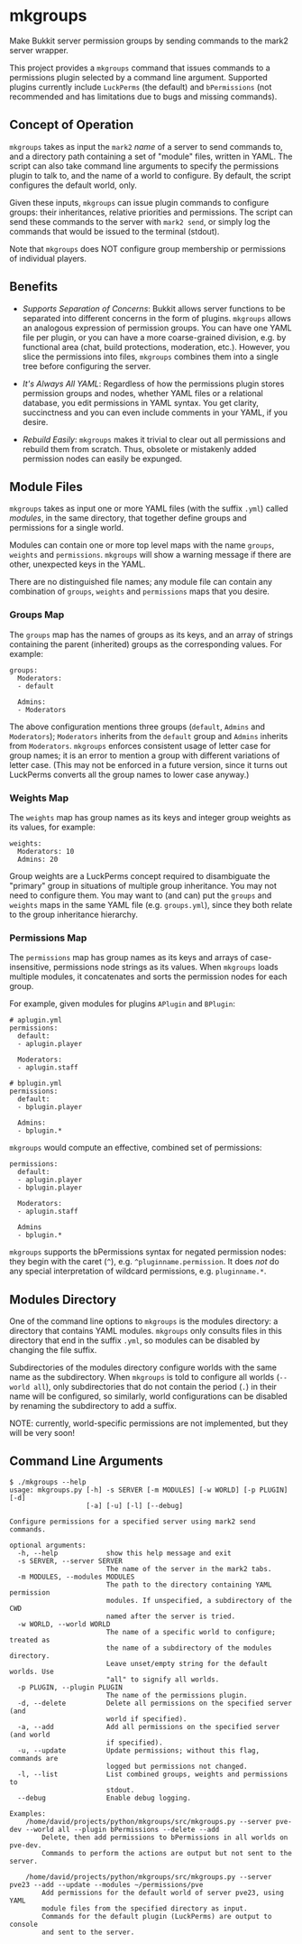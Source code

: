 mkgroups
========

Make Bukkit server permission groups by sending commands to the mark2 server wrapper.

This project provides a `mkgroups` command that issues commands to a permissions
plugin selected by a command line argument. Supported plugins currently include
`LuckPerms` (the default) and `bPermissions` (not recommended and has limitations
due to bugs and missing commands).


Concept of Operation
--------------------

`mkgroups` takes as input the `mark2` _name_ of a server to send commands to,
and a directory path containing a set of "module" files, written in YAML.
The script can also take command line arguments to specify the permissions
plugin to talk to, and the name of a world to configure. By default, the script
configures the default world, only.

Given these inputs, `mkgroups` can issue plugin commands to configure groups:
their inheritances, relative priorities and permissions. The script can send
these commands to the server with `mark2 send`, or simply log the commands that
would be issued to the terminal (stdout).

Note that `mkgroups` does NOT configure group membership or permissions of 
individual players.


Benefits
--------

 * _Supports Separation of Concerns_: Bukkit allows server functions to be
   separated into different concerns in the form of plugins. `mkgroups` allows
   an analogous expression of permission groups. You can have one YAML file per
   plugin, or you can have a more coarse-grained division, e.g. by functional
   area (chat, build protections, moderation, etc.). However, you slice the
   permissions into files, `mkgroups` combines them into a single tree before
   configuring the server.
 
 * _It's Always All YAML_: Regardless of how the permissions plugin stores
   permission groups and nodes, whether YAML files or a relational database, you
   edit permissions in YAML syntax. You get clarity, succinctness and you can
   even include comments in your YAML, if you desire.
 
 * _Rebuild Easily_: `mkgroups` makes it trivial to clear out all permissions 
   and rebuild them from scratch. Thus, obsolete or mistakenly added permission
   nodes can easily be expunged.


Module Files
------------

`mkgroups` takes as input one or more YAML files (with the suffix `.yml`) called
_modules_, in the same directory, that together define groups and permissions
for a single world.

Modules can contain one or more top level maps with the name `groups`, `weights`
and `permissions`. `mkgroups` will show a warning message if there are other,
unexpected keys in the YAML.

There are no distinguished file names; any module file can contain any
combination of `groups`, `weights` and `permissions` maps that you desire.


### Groups Map

The `groups` map has the names of groups as its keys, and an array of strings
containing the parent (inherited) groups as the corresponding values. For example:

```
groups:
  Moderators:
  - default
  
  Admins:
  - Moderators
```

The above configuration mentions three groups (`default`, `Admins` and `Moderators`);
`Moderators` inherits from the `default` group and `Admins` inherits from `Moderators`.
`mkgroups` enforces consistent usage of letter case for group names; it is an
error to mention a group with different variations of letter case. (This may
not be enforced in a future version, since it turns out LuckPerms converts all
the group names to lower case anyway.)


### Weights Map

The `weights` map has group names as its keys and integer group weights as its
values, for example:
```
weights:
  Moderators: 10
  Admins: 20
```

Group weights are a LuckPerms concept required to disambiguate the "primary"
group in situations of multiple group inheritance. You may not need to configure
them. You may want to (and can) put the `groups` and `weights` maps in the same
YAML file (e.g. `groups.yml`), since they both relate to the group inheritance
hierarchy.


### Permissions Map

The `permissions` map has group names as its keys and arrays of case-insensitive,
permissions node strings as its values. When `mkgroups` loads multiple modules,
it concatenates and sorts the permission nodes for each group.

For example, given modules for plugins `APlugin` and `BPlugin`:

```
# aplugin.yml
permissions:
  default:
  - aplugin.player
  
  Moderators:
  - aplugin.staff
```

```
# bplugin.yml
permissions:
  default:
  - bplugin.player
  
  Admins:
  - bplugin.*
```

`mkgroups` would compute an effective, combined set of permissions:
```
permissions:
  default:
  - aplugin.player
  - bplugin.player
  
  Moderators:
  - aplugin.staff
  
  Admins
  - bplugin.*
```

`mkgroups` supports the bPermissions syntax for negated permission nodes: they
begin with the caret (`^`), e.g. `^pluginname.permission`. It does _not_ do any
special interpretation of wildcard permissions, e.g. `pluginname.*`.


Modules Directory
-----------------
One of the command line options to `mkgroups` is the modules directory: a 
directory that contains YAML modules. `mkgroups` only consults files in this
directory that end in the suffix `.yml`, so modules can be disabled by changing
the file suffix.

Subdirectories of the modules directory configure worlds with the same name as
the subdirectory. When `mkgroups` is told to configure all worlds (`--world all`),
only subdirectories that do not contain the period (`.`) in their name will be
configured, so similarly, world configurations can be disabled by renaming the
subdirectory to add a suffix.

NOTE: currently, world-specific permissions are not implemented, but they will
be very soon!


Command Line Arguments
----------------------

```
$ ./mkgroups --help
usage: mkgroups.py [-h] -s SERVER [-m MODULES] [-w WORLD] [-p PLUGIN] [-d]
                   [-a] [-u] [-l] [--debug]

Configure permissions for a specified server using mark2 send commands.

optional arguments:
  -h, --help            show this help message and exit
  -s SERVER, --server SERVER
                        The name of the server in the mark2 tabs.
  -m MODULES, --modules MODULES
                        The path to the directory containing YAML permission
                        modules. If unspecified, a subdirectory of the CWD
                        named after the server is tried.
  -w WORLD, --world WORLD
                        The name of a specific world to configure; treated as
                        the name of a subdirectory of the modules directory.
                        Leave unset/empty string for the default worlds. Use
                        "all" to signify all worlds.
  -p PLUGIN, --plugin PLUGIN
                        The name of the permissions plugin.
  -d, --delete          Delete all permissions on the specified server (and
                        world if specified).
  -a, --add             Add all permissions on the specified server (and world
                        if specified).
  -u, --update          Update permissions; without this flag, commands are
                        logged but permissions not changed.
  -l, --list            List combined groups, weights and permissions to
                        stdout.
  --debug               Enable debug logging.

Examples:
    /home/david/projects/python/mkgroups/src/mkgroups.py --server pve-dev --world all --plugin bPermissions --delete --add
        Delete, then add permissions to bPermissions in all worlds on pve-dev.
        Commands to perform the actions are output but not sent to the server.                                         
                                     
    /home/david/projects/python/mkgroups/src/mkgroups.py --server pve23 --add --update --modules ~/permissions/pve
        Add permissions for the default world of server pve23, using YAML
        module files from the specified directory as input.
        Commands for the default plugin (LuckPerms) are output to console 
        and sent to the server.
```

